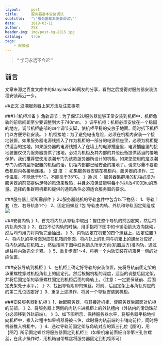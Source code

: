 ```yaml
---
layout:     post
title:      服务器基本安装调试
subtitle:   "\"服务器基本安装调试\""
date:       2018-03-11
author:     XYZ
header-img: img/post-bg-2015.jpg
catalog:    true
tags:
    - 服务器
---
```


> “ 学习永远不会迟 ”

## 前言
文章来源之百度文库中的tianyiren286网友的分享，看到之后觉得对服务器安装流程安装再近一步。



##正文
浪潮服务器上架方法及注意事项

###1-1机柜准备
》角轨调节：为了保证2U服务器能够正常安装到机柜中，机柜角轨的前后间距至少要调整到大于740mm。
》调平机柜：机柜必须安放在一个稳固的地方，调节机柜底部的四个调节支脚，使机柜平稳的安放于地面。同时拆下机柜门以方便导轨安装。
》机柜接地：为了避免电击危险，必须在机柜内安装一个接地装置。如果服务器电源线插入了作为机柜的一部分的电源插座里，必须为机柜提供适当的接地。如果服务器的电源线插入了在墙上的电源插座里，电源插座里的接地装置仅仅为服务器提供了接地，必须为机柜及其内部的其他设备提供适当的接地保护。我们推荐您使用浪潮专门为该款服务器所设计的机柜。如果您使用的是浪潮专门为该机型所配置的机柜的话，机柜内部都已经安全的接地了。请您尽量不要更改机柜内各接地连接。
》温 度 ： 如果服务器安装在机柜内，服务器的操作、工作温度，不能低于5℃，不能高于35℃。
》通 风 ： 服务器集群用的机柜必须为服务器的前部提供足够的风流来散热，并且必须保证能够每小时排放4100Btu的热量。选择的集群用机柜和提供的通风条件必须适合服务器的要求。

###服务器上架所需部件
》2U服务器随机的导轨套件中包含以下物品：
1、导轨 1套（左、右导轨各1个）
2、固定用螺丝  1包
导轨由内轨、外轨和导轨固定架组成
![](https://github.com/yishifanhuang/yishifanhuang.github.io/blob/master/img/2018-03-11-1.png)

###安装内轨
》1、首先将内轨从导轨中取出：握住整个导轨的前固定架，然后将内轨向外拉
》2、在拉不动内轨的时候，用手指将下图中的卡销沿箭头方向拨动，然后均匀用力将内轨完全抽出。
》3、内轨固定在机箱的四个螺丝上，固定位置
》4、将内轨的平滑面对应在机箱的侧面，将内轨上的孔洞与机箱上的螺丝对应好，将内轨紧贴在机箱上，然后按照下图中红色箭头所示方向(机器后方)推内轨，通过螺柱将内轨完全卡紧。
》5、重复步骤1～4，将另一个内轨安装在机箱另一侧的对应位置。


###安装导轨到机柜
》1、在机柜上确定好导轨的安装位置，先将导轨前固定架的承重螺柱穿过机柜角轨上的固定孔。然后根据机柜的深度，适当的调整后固定架，并将后固定架的承重螺柱固定到机柜后面的角轨上。（注意：一定要保证前、后固定支架处于水平。）
》2、找出导轨附带的螺丝，将前、后固定架上与角轨对应的的第二孔位固定好
》3、重复上述操作，将另一个导轨安装到机柜。


###安装服务器到机柜
》1、抬起服务器，将其接近机柜，使服务器后部面对机柜的前部。
》2、将服务器上两侧的内轨卡进机柜上的外轨槽内（外轨内的滑动珠部分必须移到外轨前端）。
》3、如下图所示，保持服务器水平，将服务器平稳地推向机柜中，推入过程中如果机器将被卡住，此时将内轨前端的卡销向前拉，同时将机器推入机柜中。
》4、通过导轨前固定架与角轨对应的第三孔位【图9】，用【图7】所示固定螺丝将服务器固定到机柜上（如果机箱前面板自带第三孔位螺丝，在此步操作时，用机箱自带螺丝将服务器固定到机柜即可）


